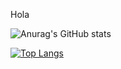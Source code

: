 Hola 

![Anurag's GitHub stats](https://github-readme-stats.vercel.app/api?username=santiagomartinmolina&count_private=true)

[![Top Langs](https://github-readme-stats.vercel.app/api/top-langs/?username=santiagomartinmolina)](https://github.com/anuraghazra/github-readme-stats)
